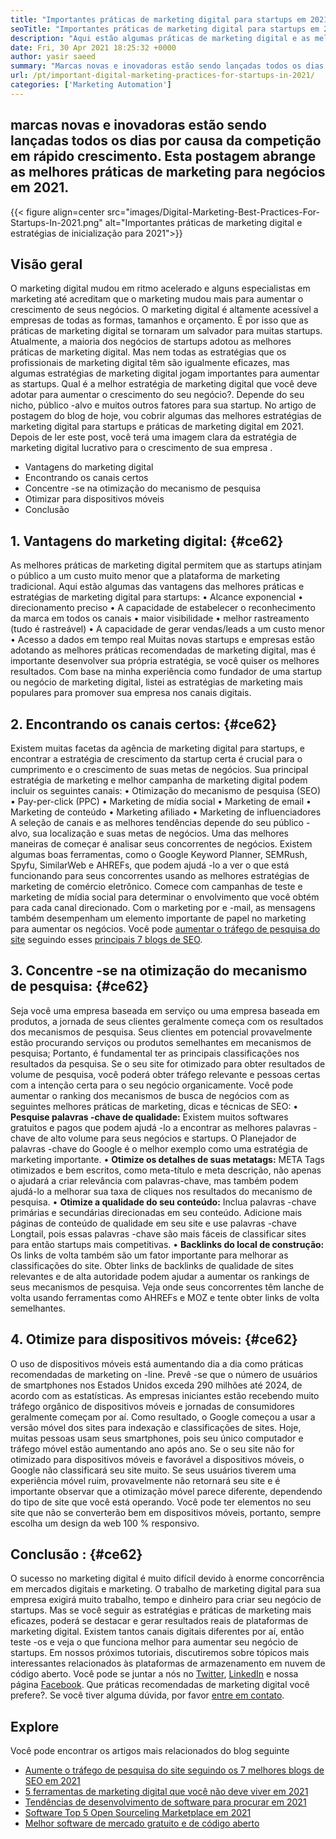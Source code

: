 ```yaml
---
title: "Importantes práticas de marketing digital para startups em 2021" 
seoTitle: "Importantes práticas de marketing digital para startups em 2021" 
description: "Aqui estão algumas práticas de marketing digital e as melhores estratégias de marketing digital para startups e tendências de negócios que veremos em 2021." 
date: Fri, 30 Apr 2021 18:25:32 +0000
author: yasir saeed
summary: "Marcas novas e inovadoras estão sendo lançadas todos os dias por causa da competição em rápido crescimento. Esta postagem abrange as melhores práticas de marketing para negócios em 2021." 
url: /pt/important-digital-marketing-practices-for-startups-in-2021/
categories: ['Marketing Automation']
---
```


## marcas novas e inovadoras estão sendo lançadas todos os dias por causa da competição em rápido crescimento. Esta postagem abrange as melhores práticas de marketing para negócios em 2021.

{{< figure align=center src="images/Digital-Marketing-Best-Practices-For-Startups-In-2021.png" alt="Importantes práticas de marketing digital e estratégias de inicialização para 2021">}}


## **Visão geral** 
O marketing digital mudou em ritmo acelerado e alguns especialistas em marketing até acreditam que o marketing mudou mais para aumentar o crescimento de seus negócios. O marketing digital é altamente acessível a empresas de todas as formas, tamanhos e orçamento. É por isso que as práticas de marketing digital se tornaram um salvador para muitas startups.
Atualmente, a maioria dos negócios de startups adotou as melhores práticas de marketing digital. Mas nem todas as estratégias que os profissionais de marketing digital têm são igualmente eficazes, mas algumas estratégias de marketing digital jogam importantes para aumentar as startups. Qual é a melhor estratégia de marketing digital que você deve adotar para aumentar o crescimento do seu negócio?. Depende do seu nicho, público -alvo e muitos outros fatores para sua startup.
No artigo de postagem do blog de hoje, vou cobrir algumas das melhores estratégias de marketing digital para startups e práticas de marketing digital em 2021. Depois de ler este post, você terá uma imagem clara da estratégia de marketing digital lucrativo para o crescimento de sua empresa .
  * Vantagens do marketing digital
  * Encontrando os canais certos
  * Concentre -se na otimização do mecanismo de pesquisa
  * Otimizar para dispositivos móveis
  * Conclusão

## 1. **Vantagens do marketing digital:**  {#ce62}

As melhores práticas de marketing digital permitem que as startups atinjam o público a um custo muito menor que a plataforma de marketing tradicional. Aqui estão algumas das vantagens das melhores práticas e estratégias de marketing digital para startups:
• Alcance exponencial
• direcionamento preciso
• A capacidade de estabelecer o reconhecimento da marca em todos os canais
• maior visibilidade
• melhor rastreamento (tudo é rastreável)
• A capacidade de gerar vendas/leads a um custo menor
• Acesso a dados em tempo real
Muitas novas startups e empresas estão adotando as melhores práticas recomendadas de marketing digital, mas é importante desenvolver sua própria estratégia, se você quiser os melhores resultados. Com base na minha experiência como fundador de uma startup ou negócio de marketing digital, listei as estratégias de marketing mais populares para promover sua empresa nos canais digitais.

## 2. **Encontrando os canais certos:**  {#ce62}

Existem muitas facetas da agência de marketing digital para startups, e encontrar a estratégia de crescimento da startup certa é crucial para o cumprimento e o crescimento de suas metas de negócios. Sua principal estratégia de marketing e melhor campanha de marketing digital podem incluir os seguintes canais:
• Otimização do mecanismo de pesquisa (SEO)
• Pay-per-click (PPC)
• Marketing de mídia social
• Marketing de email
• Marketing de conteúdo
• Marketing afiliado
• Marketing de influenciadores
A seleção de canais e as melhores tendências depende do seu público -alvo, sua localização e suas metas de negócios.
Uma das melhores maneiras de começar é analisar seus concorrentes de negócios. Existem algumas boas ferramentas, como o Google Keyword Planner, SEMRush, Spyfu, SimilarWeb e AHREFs, que podem ajudá -lo a ver o que está funcionando para seus concorrentes usando as melhores estratégias de marketing de comércio eletrônico. Comece com campanhas de teste e marketing de mídia social para determinar o envolvimento que você obtém para cada canal direcionado. Com o marketing por e -mail, as mensagens também desempenham um elemento importante de papel no marketing para aumentar os negócios. Você pode [aumentar o tráfego de pesquisa do site][1] seguindo esses [principais 7 blogs de SEO][1].

## 3. **Concentre -se na otimização do mecanismo de pesquisa:**  {#ce62}

Seja você uma empresa baseada em serviço ou uma empresa baseada em produtos, a jornada de seus clientes geralmente começa com os resultados dos mecanismos de pesquisa. Seus clientes em potencial provavelmente estão procurando serviços ou produtos semelhantes em mecanismos de pesquisa; Portanto, é fundamental ter as principais classificações nos resultados da pesquisa. Se o seu site for otimizado para obter resultados de volume de pesquisa, você poderá obter tráfego relevante e pessoas certas com a intenção certa para o seu negócio organicamente.
Você pode aumentar o ranking dos mecanismos de busca de negócios com as seguintes melhores práticas de marketing, dicas e técnicas de SEO:
• **Pesquise palavras -chave de qualidade:**  Existem muitos softwares gratuitos e pagos que podem ajudá -lo a encontrar as melhores palavras -chave de alto volume para seus negócios e startups. O Planejador de palavras -chave do Google é o melhor exemplo como uma estratégia de marketing importante.
• **Otimize os detalhes de suas metatags:**  META Tags otimizados e bem escritos, como meta-título e meta descrição, não apenas o ajudará a criar relevância com palavras-chave, mas também podem ajudá-lo a melhorar sua taxa de cliques nos resultados do mecanismo de pesquisa.
• **Otimize a qualidade do seu conteúdo:**  Inclua palavras -chave primárias e secundárias direcionadas em seu conteúdo. Adicione mais páginas de conteúdo de qualidade em seu site e use palavras -chave Longtail, pois essas palavras -chave são mais fáceis de classificar sites para então startups mais competitivas.
• **Backlinks do local de construção:**  Os links de volta também são um fator importante para melhorar as classificações do site. Obter links de backlinks de qualidade de sites relevantes e de alta autoridade podem ajudar a aumentar os rankings de seus mecanismos de pesquisa. Veja onde seus concorrentes têm lanche de volta usando ferramentas como AHREFs e MOZ e tente obter links de volta semelhantes.

## 4. **Otimize para dispositivos móveis:**  {#ce62}

O uso de dispositivos móveis está aumentando dia a dia como práticas recomendadas de marketing on -line. Prevê -se que o número de usuários de smartphones nos Estados Unidos exceda 290 milhões até 2024, de acordo com as estatísticas. As empresas iniciantes estão recebendo muito tráfego orgânico de dispositivos móveis e jornadas de consumidores geralmente começam por aí. Como resultado, o Google começou a usar a versão móvel dos sites para indexação e classificações de sites.
Hoje, muitas pessoas usam seus smartphones, pois seu único computador e tráfego móvel estão aumentando ano após ano. Se o seu site não for otimizado para dispositivos móveis e favorável a dispositivos móveis, o Google não classificará seu site muito. Se seus usuários tiverem uma experiência móvel ruim, provavelmente não retornará seu site e é importante observar que a otimização móvel parece diferente, dependendo do tipo de site que você está operando. Você pode ter elementos no seu site que não se converterão bem em dispositivos móveis, portanto, sempre escolha um design da web 100 % responsivo.

## **Conclusão** : {#ce62}

O sucesso no marketing digital é muito difícil devido à enorme concorrência em mercados digitais e marketing. O trabalho de marketing digital para sua empresa exigirá muito trabalho, tempo e dinheiro para criar seu negócio de startups. Mas se você seguir as estratégias e práticas de marketing mais eficazes, poderá se destacar e gerar resultados reais de plataformas de marketing digital. Existem tantos canais digitais diferentes por aí, então teste -os e veja o que funciona melhor para aumentar seu negócio de startups. Em nossos próximos tutoriais, discutiremos sobre tópicos mais interessantes relacionados às plataformas de armazenamento em nuvem de código aberto.
Você pode se juntar a nós no [Twitter][2], [LinkedIn][3] e nossa página [Facebook][4]. Que práticas recomendadas de marketing digital você prefere?. Se você tiver alguma dúvida, por favor [entre em contato][5].

## Explore
Você pode encontrar os artigos mais relacionados do blog seguinte
  * [Aumente o tráfego de pesquisa do site seguindo os 7 melhores blogs de SEO em 2021][1]
  * [5 ferramentas de marketing digital que você não deve viver em 2021][6]
  * [Tendências de desenvolvimento de software para procurar em 2021][7]
  * [Software Top 5 Open Sourceling Marketplace em 2021][8]
  * [Melhor software de mercado gratuito e de código aberto][9]



[1]: https://blog.containerize.com/blogging/increase-website-search-traffic-by-following-top-7-seo-blogs/
[2]: https://twitter.com/containerize_co
[3]: https://www.linkedin.com/company/containerize/
[4]: http://facebook.com/containerize
[5]: mailto:yasir.saeed@aspose.com
[6]: https://blog.containerize.com/2021/01/03/5-digital-marketing-tools-you-shouldn%e2%80%99t-live-without-in-2021/
[7]: https://blog.containerize.com/marketplace/top-5-open-source-marketplace-software-in-2021/
[8]: https://blog.containerize.com/content-management/integrate-mautic-with-joomla-for-marketing-automation/
[9]: https://products.containerize.com/marketplace/

